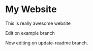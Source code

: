 # My Website

This is really awesome website

Edit on example branch

Now editing on update-readme branch.
